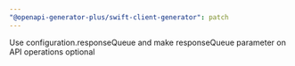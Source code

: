```yaml
---
"@openapi-generator-plus/swift-client-generator": patch
---
```


Use configuration.responseQueue and make responseQueue parameter on API operations optional
